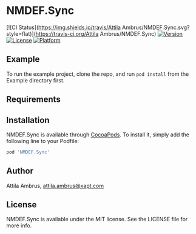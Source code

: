 # NMDEF.Sync

[![CI Status](https://img.shields.io/travis/Attila Ambrus/NMDEF.Sync.svg?style=flat)](https://travis-ci.org/Attila Ambrus/NMDEF.Sync)
[![Version](https://img.shields.io/cocoapods/v/NMDEF.Sync.svg?style=flat)](https://cocoapods.org/pods/NMDEF.Sync)
[![License](https://img.shields.io/cocoapods/l/NMDEF.Sync.svg?style=flat)](https://cocoapods.org/pods/NMDEF.Sync)
[![Platform](https://img.shields.io/cocoapods/p/NMDEF.Sync.svg?style=flat)](https://cocoapods.org/pods/NMDEF.Sync)

## Example

To run the example project, clone the repo, and run `pod install` from the Example directory first.

## Requirements

## Installation

NMDEF.Sync is available through [CocoaPods](https://cocoapods.org). To install
it, simply add the following line to your Podfile:

```ruby
pod 'NMDEF.Sync'
```

## Author

Attila Ambrus, attila.ambrus@xapt.com

## License

NMDEF.Sync is available under the MIT license. See the LICENSE file for more info.
